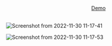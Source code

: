 <div align="center">
 <a href="https://www.youtube.com/watch?v=GHUjaVBuV8w&ab_channel=AdrianaLatorre" target="_blank">Demo</a>
 </div>
 <br/>
 
![Screenshot from 2022-11-30 11-17-41](https://user-images.githubusercontent.com/101880897/205316018-5e6a8e18-faf0-4712-93b1-df6e65ce9109.png)

![Screenshot from 2022-11-30 11-17-53](https://user-images.githubusercontent.com/101880897/205316027-db1854f9-b8b5-48a7-9cde-f32753d0590f.png)

